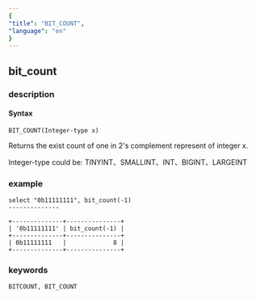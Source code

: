 ```yaml
---
{
"title": "BIT_COUNT",
"language": "en"
}
---
```


<!-- 
Licensed to the Apache Software Foundation (ASF) under one
or more contributor license agreements.  See the NOTICE file
distributed with this work for additional information
regarding copyright ownership.  The ASF licenses this file
to you under the Apache License, Version 2.0 (the
"License"); you may not use this file except in compliance
with the License.  You may obtain a copy of the License at

  http://www.apache.org/licenses/LICENSE-2.0

Unless required by applicable law or agreed to in writing,
software distributed under the License is distributed on an
"AS IS" BASIS, WITHOUT WARRANTIES OR CONDITIONS OF ANY
KIND, either express or implied.  See the License for the
specific language governing permissions and limitations
under the License.
-->

## bit_count
### description
#### Syntax

`BIT_COUNT(Integer-type x)`

Returns the exist count of one in 2's complement represent of integer x.

Integer-type could be: TINYINT、SMALLINT、INT、BIGINT、LARGEINT

### example

```
select "0b11111111", bit_count(-1)
--------------

+--------------+---------------+
| '0b11111111' | bit_count(-1) |
+--------------+---------------+
| 0b11111111   |             8 |
+--------------+---------------+
```

### keywords

    BITCOUNT, BIT_COUNT
